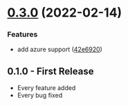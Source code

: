 # [0.3.0](https://github.com/keevan/git-link/compare/v0.2.2...v0.3.0) (2022-02-14)


### Features

* add azure support ([42e6920](https://github.com/keevan/git-link/commit/42e692083418e879a4086aec4bd586c20a224469))

## 0.1.0 - First Release
* Every feature added
* Every bug fixed
